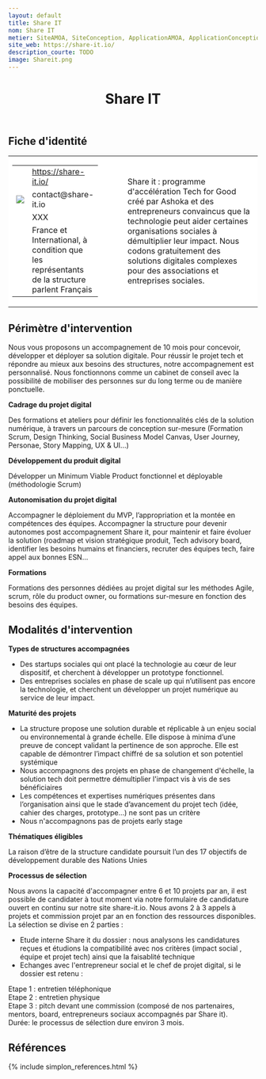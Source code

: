 ```yaml
---
layout: default
title: Share IT
nom: Share IT
metier: SiteAMOA, SiteConception, ApplicationAMOA, ApplicationConception, Formation
site_web: https://share-it.io/
description_courte: TODO
image: Shareit.png
---
```


<header>
	<h1> Share IT</h1>
</header>

<div class="main">
	<h2> Fiche d'identité </h2>
	<table style="border-collapse: collapse;">
		<tr style="border: none; background-color:#FFFFFF;">
			<td style="border: none; background-color:#FFFFFF;width:20%;height:80%;">
				<div class="fiche_contact" style="">
					<table style="border-collapse: collapse;">
						<tr class="site_web" style="border: none; background-color:#FFFFFF;">
							<td style="border: none;">
								<img src="" class="fiche_icone"/>
							</td>
							<td style="border: none;">
								<a href="https://share-it.io/"> https://share-it.io/ </a>
							</td>
						</tr>
						<tr class="contact" style="border: none; background-color:#FFFFFF;">
							<td style="border: none;display: table-cell;">
								<img src="{{site.url}}{{site.baseurl}}/images/email_icon.png" class="image" style="max-width:150%;vertical-align: middle;"/>
							</td>
							<td style="border: none;">
								contact@share-it.io
							</td>
						</tr>
						<tr class="telephone" style="border: none; background-color:#FFFFFF;">
							<td style="border: none;">
								<img src="" class="fiche_icone"/>
							</td>
							<td style="border: none;">
								XXX
							</td>
						</tr>
						<tr class="zone" style="border: none; background-color:#FFFFFF;">
							<td style="border: none;">
								<img src="" class="fiche_icone"/>
							</td>
							<td style="border: none;">
								France et International, à condition que les représentants de la structure parlent Français
							</td>
						</tr>
					</table>
				</div>
			</td>
			<td style="width:10%;"/>
			<td style="background-color:#FFFFFF; width:60%;">
				<div class="fiche_identite">
					<p style="font-weight:normal;">
					Share it : programme d'accélération Tech for Good créé par Ashoka et des entrepreneurs convaincus que la technologie peut aider certaines organisations sociales à démultiplier leur impact. Nous codons gratuitement des solutions digitales complexes pour des associations et entreprises sociales.
					</p>
				</div>
			</td>
		</tr>
	</table>
	<div class="perimetre_intervention">
		<h2> Périmètre d'intervention </h2>
		<p>Nous vous proposons un accompagnement de 10 mois pour concevoir, développer et déployer sa solution digitale. Pour réussir le projet tech et répondre au mieux aux besoins des structures, notre accompagnement est personnalisé. Nous fonctionnons comme un cabinet de conseil avec la possibilité de mobiliser des personnes sur du long terme ou de manière ponctuelle.</p>
		<strong>Cadrage du projet digital</strong>
		<p> Des formations et ateliers pour définir les fonctionnalités clés de la solution numérique, à travers un parcours de conception sur-mesure (Formation Scrum, Design Thinking, Social Business Model Canvas, User Journey, Personae, Story Mapping, UX & UI...)</p>
		<strong>Développement du produit digital</strong>
		<p>Développer un Minimum Viable Product fonctionnel et déployable (méthodologie Scrum) </p>
		<strong>Autonomisation du projet digital</strong>
		<p>Accompagner le déploiement du MVP, l’appropriation et la montée en compétences des équipes. Accompagner la structure pour devenir autonomes post accompagnement Share it, pour maintenir et faire évoluer la solution (roadmap et vision stratégique produit, Tech advisory board, identifier les besoins humains et financiers, recruter des équipes tech, faire appel aux bonnes ESN...</p>
		<strong>Formations</strong>
		<p>Formations des personnes dédiées au projet digital sur les méthodes Agile, scrum, rôle du product owner, ou formations sur-mesure en fonction des besoins des équipes.</p>
	</div>
	<div class="modalite_intervention">
		<h2> Modalités d'intervention </h2>
		<strong>Types de structures accompagnées</strong>
		<ul>
		<li>Des startups sociales qui ont placé la technologie au cœur de leur dispositif, et cherchent à développer un prototype fonctionnel. </li>
		<li>Des entreprises sociales en phase de scale up qui n’utilisent pas encore la technologie, et cherchent un développer un projet numérique au service de leur impact.</li>
		</ul>
		<strong>Maturité des projets</strong>
		<ul>
			<li>La structure propose une solution durable et réplicable à un enjeu social ou environnemental à grande échelle. Elle dispose à minima d’une preuve de concept validant la pertinence de son approche. Elle est capable de démontrer l’impact chiffré de sa solution et son potentiel systémique </li>
			<li>Nous accompagnons des projets en phase de changement d'échelle, la solution tech doit permettre démultiplier l'impact vis à vis de ses bénéficiaires</li>
			<li> Les compétences et expertises numériques présentes dans l’organisation ainsi que le stade d’avancement du projet tech (idée, cahier des charges, prototype…) ne sont pas un critère</li>
			<li>Nous n'accompagnons pas de projets early stage</li>
		</ul>
		<strong>Thématiques éligibles</strong>
		<p>La raison d’être de la structure candidate poursuit l’un des 17 objectifs de développement durable des Nations Unies</p>
		<strong>Processus de sélection</strong>
		<p>Nous avons la capacité d'accompagner entre 6 et 10 projets par an, il est possible de candidater à tout moment via notre formulaire de candidature ouvert en continu sur notre site share-it.io. Nous avons 2 à 3 appels à projets et commission projet par an en fonction des ressources disponibles.<br>La sélection se divise en 2 parties :
		<ul>
			<li>Etude interne Share it du dossier : nous analysons les candidatures reçues et étudions la compatibilité avec nos critères (impact social , équipe et projet tech) ainsi que la faisablité technique</li>
			<li>Echanges avec l'entrepreneur social et le chef de projet digital, si le dossier est retenu :</li></ul> Etape 1 : entretien téléphonique <br> Etape 2 : entretien physique <br> Etape 3 : pitch devant une commission (composé de nos partenaires, mentors, board, entrepreneurs sociaux accompagnés par Share it).
			<br>Durée: le processus de sélection dure environ 3 mois.
<footer class="references">
	<h2> Références </h2>
	{% include simplon_references.html %}
</footer>

